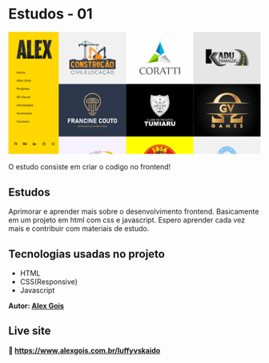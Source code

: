 # Estudos - 01
![image](/preview/preview.png)

O estudo consiste em criar o codigo no frontend!

## Estudos
Aprimorar e aprender mais sobre o desenvolvimento frontend. Basicamente em um projeto em html com css e javascript. Espero aprender cada vez mais e contribuir com materiais de estudo.

## Tecnologias usadas no projeto
- HTML
- CSS(Responsive)
- Javascript

**Autor: [Alex Gois](https://www.alexgois.com.br/)**

## Live site
**🔗️ https://www.alexgois.com.br/luffyvskaido**
